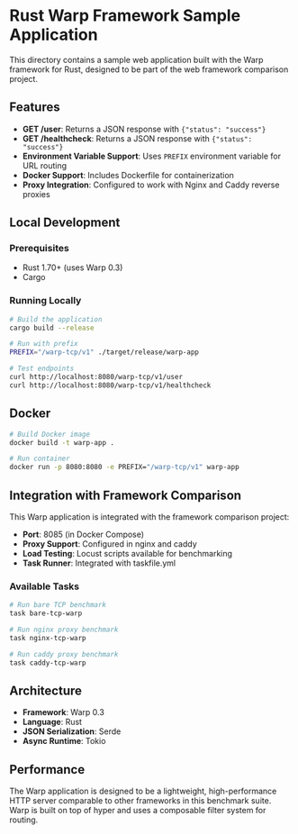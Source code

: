 # Rust Warp Framework Sample Application

This directory contains a sample web application built with the Warp framework for Rust, designed to be part of the web framework comparison project.

## Features

- **GET /user**: Returns a JSON response with `{"status": "success"}`
- **GET /healthcheck**: Returns a JSON response with `{"status": "success"}`
- **Environment Variable Support**: Uses `PREFIX` environment variable for URL routing
- **Docker Support**: Includes Dockerfile for containerization
- **Proxy Integration**: Configured to work with Nginx and Caddy reverse proxies

## Local Development

### Prerequisites

- Rust 1.70+ (uses Warp 0.3)
- Cargo

### Running Locally

```bash
# Build the application
cargo build --release

# Run with prefix
PREFIX="/warp-tcp/v1" ./target/release/warp-app

# Test endpoints
curl http://localhost:8080/warp-tcp/v1/user
curl http://localhost:8080/warp-tcp/v1/healthcheck
```

## Docker

```bash
# Build Docker image
docker build -t warp-app .

# Run container
docker run -p 8080:8080 -e PREFIX="/warp-tcp/v1" warp-app
```

## Integration with Framework Comparison

This Warp application is integrated with the framework comparison project:

- **Port**: 8085 (in Docker Compose)
- **Proxy Support**: Configured in nginx and caddy
- **Load Testing**: Locust scripts available for benchmarking
- **Task Runner**: Integrated with taskfile.yml

### Available Tasks

```bash
# Run bare TCP benchmark
task bare-tcp-warp

# Run nginx proxy benchmark  
task nginx-tcp-warp

# Run caddy proxy benchmark
task caddy-tcp-warp
```

## Architecture

- **Framework**: Warp 0.3
- **Language**: Rust
- **JSON Serialization**: Serde
- **Async Runtime**: Tokio

## Performance

The Warp application is designed to be a lightweight, high-performance HTTP server comparable to other frameworks in this benchmark suite. Warp is built on top of hyper and uses a composable filter system for routing.